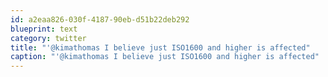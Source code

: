 ```yaml
---
id: a2eaa826-030f-4187-90eb-d51b22deb292
blueprint: text
category: twitter
title: "'@kimathomas I believe just ISO1600 and higher is affected"
caption: "'@kimathomas I believe just ISO1600 and higher is affected"
---
```

